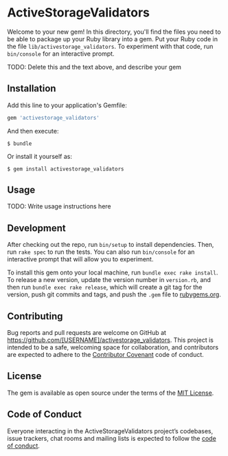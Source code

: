 # ActiveStorageValidators

Welcome to your new gem! In this directory, you'll find the files you need to be able to package up your Ruby library into a gem. Put your Ruby code in the file `lib/activestorage_validators`. To experiment with that code, run `bin/console` for an interactive prompt.

TODO: Delete this and the text above, and describe your gem

## Installation

Add this line to your application's Gemfile:

```ruby
gem 'activestorage_validators'
```

And then execute:

    $ bundle

Or install it yourself as:

    $ gem install activestorage_validators

## Usage

TODO: Write usage instructions here

## Development

After checking out the repo, run `bin/setup` to install dependencies. Then, run `rake spec` to run the tests. You can also run `bin/console` for an interactive prompt that will allow you to experiment.

To install this gem onto your local machine, run `bundle exec rake install`. To release a new version, update the version number in `version.rb`, and then run `bundle exec rake release`, which will create a git tag for the version, push git commits and tags, and push the `.gem` file to [rubygems.org](https://rubygems.org).

## Contributing

Bug reports and pull requests are welcome on GitHub at https://github.com/[USERNAME]/activestorage_validators. This project is intended to be a safe, welcoming space for collaboration, and contributors are expected to adhere to the [Contributor Covenant](http://contributor-covenant.org) code of conduct.

## License

The gem is available as open source under the terms of the [MIT License](https://opensource.org/licenses/MIT).

## Code of Conduct

Everyone interacting in the ActiveStorageValidators project’s codebases, issue trackers, chat rooms and mailing lists is expected to follow the [code of conduct](https://github.com/[USERNAME]/activestorage_validators/blob/master/CODE_OF_CONDUCT.md).

